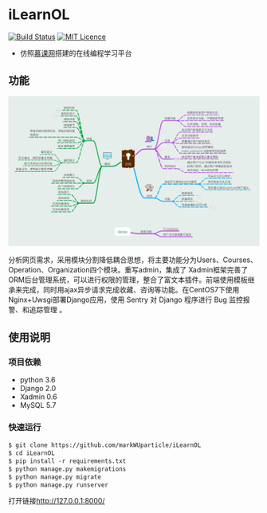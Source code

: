 # iLearnOL

[![Build Status](https://travis-ci.org/mtianyan/hexoBlog-Github.svg?branch=master)](https://travis-ci.org/mtianyan/hexoBlog-Github)
[![MIT Licence](https://badges.frapsoft.com/os/mit/mit.svg?v=103)](https://opensource.org/licenses/mit-license.php)

- 仿照[慕课网](http://www.imooc.com/)搭建的在线编程学习平台

## 功能

![现功](https://github.com/markWUparticle/iLearnOL/blob/master/%E5%AE%9E%E7%8E%B0%E5%8A%9F%E8%83%BD.jpg)

​	分析网页需求，采用模块分割降低耦合思想，将主要功能分为Users、Courses、Operation、Organization四个模块。重写admin，集成了 Xadmin框架完善了ORM后台管理系统，可以进行权限的管理，整合了富文本插件。前端使用模板继承来完成，同时用ajax异步请求完成收藏、咨询等功能。在CentOS7下使用Nginx+Uwsgi部署Django应用，使用 Sentry 对 Django 程序进行 Bug 监控报警、和追踪管理 。

## 使用说明

### 项目依赖

- python 3.6
- Django 2.0
- Xadmin 0.6
- MySQL 5.7

### 快速运行

```
$ git clone https://github.com/markWUparticle/iLearnOL
$ cd iLearnOL
$ pip install -r requirements.txt
$ python manage.py makemigrations
$ python manage.py migrate
$ python manage.py runserver  
```

打开链接<http://127.0.0.1:8000/>

###

